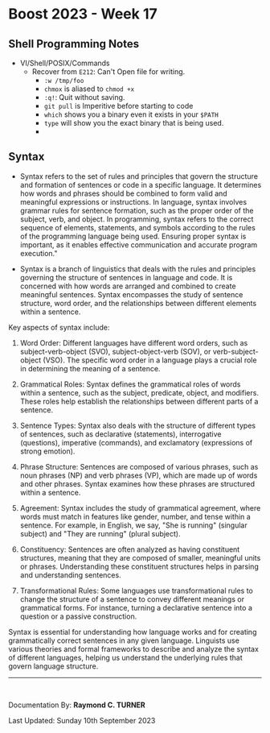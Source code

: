# Boost 2023 - Week 17

## Shell Programming Notes

* VI/Shell/POSIX/Commands
    * Recover from `E212`: Can't Open file for writing.
        - `:w /tmp/foo`
        - `chmox` is aliased to `chmod +x` 
        - `:q!`: Quit without saving.
        - `git pull` is Imperitive before starting to code
        - `which` shows you a binary even it exists in your `$PATH`
        - `type` will show you the exact binary that is being used.
        - 








## Syntax
* Syntax refers to the set of rules and principles that govern the structure and formation of sentences or code in a specific language. It determines how words and phrases should be combined to form valid and meaningful expressions or instructions. In language, syntax involves grammar rules for sentence formation, such as the proper order of the subject, verb, and object. In programming, syntax refers to the correct sequence of elements, statements, and symbols according to the rules of the programming language being used. Ensuring proper syntax is important, as it enables effective communication and accurate program execution."

* Syntax is a branch of linguistics that deals with the rules and principles governing the structure of sentences in language and code. It is concerned with how words are arranged and combined to create meaningful sentences. Syntax encompasses the study of sentence structure, word order, and the relationships between different elements within a sentence.

Key aspects of syntax include:

1. Word Order: Different languages have different word orders, such as subject-verb-object (SVO), subject-object-verb (SOV), or verb-subject-object (VSO). The specific word order in a language plays a crucial role in determining the meaning of a sentence.

2. Grammatical Roles: Syntax defines the grammatical roles of words within a sentence, such as the subject, predicate, object, and modifiers. These roles help establish the relationships between different parts of a sentence.

3. Sentence Types: Syntax also deals with the structure of different types of sentences, such as declarative (statements), interrogative (questions), imperative (commands), and exclamatory (expressions of strong emotion).

4. Phrase Structure: Sentences are composed of various phrases, such as noun phrases (NP) and verb phrases (VP), which are made up of words and other phrases. Syntax examines how these phrases are structured within a sentence.

5. Agreement: Syntax includes the study of grammatical agreement, where words must match in features like gender, number, and tense within a sentence. For example, in English, we say, "She is running" (singular subject) and "They are running" (plural subject).

6. Constituency: Sentences are often analyzed as having constituent structures, meaning that they are composed of smaller, meaningful units or phrases. Understanding these constituent structures helps in parsing and understanding sentences.

7. Transformational Rules: Some languages use transformational rules to change the structure of a sentence to convey different meanings or grammatical forms. For instance, turning a declarative sentence into a question or a passive construction.

Syntax is essential for understanding how language works and for creating grammatically correct sentences in any given language. Linguists use various theories and formal frameworks to describe and analyze the syntax of different languages, helping us understand the underlying rules that govern language structure.


---

</br>

Documentation By: **Raymond C. TURNER**

Last Updated: Sunday 10th September 2023